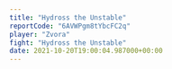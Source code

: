 ```yaml
---
title: "Hydross the Unstable"
reportCode: "6AVWPgm8tYbcFC2q"
player: "Zvora"
fight: "Hydross the Unstable"
date: 2021-10-20T19:00:04.987000+00:00
---
```

